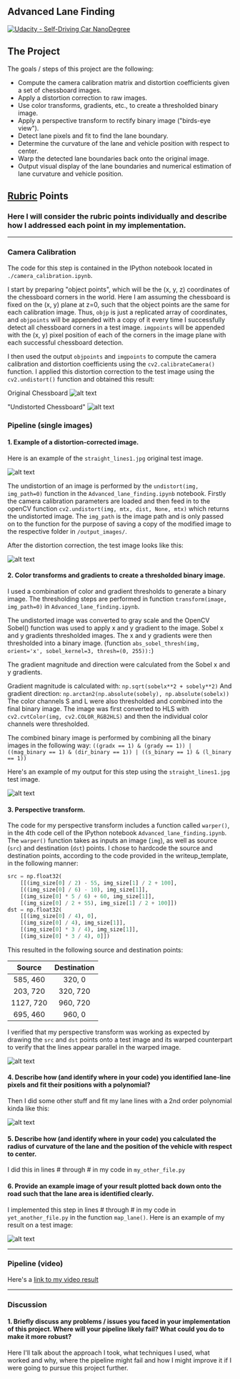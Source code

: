 ## Advanced Lane Finding
[![Udacity - Self-Driving Car NanoDegree](https://s3.amazonaws.com/udacity-sdc/github/shield-carnd.svg)](http://www.udacity.com/drive)

[//]: # (Image References)

[image1]: ./camera_cal/calibration1.jpg "Original chessboard image"
[image2]: ./camera_chess_undist/chess_undist_calibration1.jpg "Undistorted chessboard image"
[image3]: ./test_images/straight_lines1.jpg "Test image"
[image4]: ./output_images/undistorted/straight_lines1.jpg "Undistorted test image"
[image5]: ./output_images/color_gradient_transformed/straight_lines1_combined_binary.jpg "Color and gradient transformed image"
[image6]: ./output_images/warped/_original_straight_lines1.jpg "Warped image test"
[image7]: ./output_images/fitted_poly/straight_lines1.jpg "Fitted poly"
[image8]: ./output_images/out_image/straight_lines1.jpg "Radious"
[video1]: ./output_videos/project_video.mp4 "Project video"

The Project
---

The goals / steps of this project are the following:

* Compute the camera calibration matrix and distortion coefficients given a set of chessboard images.
* Apply a distortion correction to raw images.
* Use color transforms, gradients, etc., to create a thresholded binary image.
* Apply a perspective transform to rectify binary image ("birds-eye view").
* Detect lane pixels and fit to find the lane boundary.
* Determine the curvature of the lane and vehicle position with respect to center.
* Warp the detected lane boundaries back onto the original image.
* Output visual display of the lane boundaries and numerical estimation of lane curvature and vehicle position.

## [Rubric](https://review.udacity.com/#!/rubrics/571/view) Points

### Here I will consider the rubric points individually and describe how I addressed each point in my implementation.  

---

### Camera Calibration

The code for this step is contained in the IPython notebook located in `./camera_calibration.ipynb`.

I start by preparing "object points", which will be the (x, y, z) coordinates of the chessboard corners in the world. Here I am assuming the chessboard is fixed on the (x, y) plane at z=0, such that the object points are the same for each calibration image.  Thus, `objp` is just a replicated array of coordinates, and `objpoints` will be appended with a copy of it every time I successfully detect all chessboard corners in a test image.  `imgpoints` will be appended with the (x, y) pixel position of each of the corners in the image plane with each successful chessboard detection.  

I then used the output `objpoints` and `imgpoints` to compute the camera calibration and distortion coefficients using the `cv2.calibrateCamera()` function.  I applied this distortion correction to the test image using the `cv2.undistort()` function and obtained this result: 

Original Chessboard
![alt text][image1]

"Undistorted Chessboard"
![alt text][image2]

### Pipeline (single images)

#### 1. Example of a distortion-corrected image.

Here is an example of the `straight_lines1.jpg` original test image.

![alt text][image3]

The undistortion of an image is performed by the `undistort(img, img_path=0)` function in the `Advanced_lane_finding.ipynb` notebook.
Firstly the camera calibration parameters are loaded and then feed in to the openCV function `cv2.undistort(img, mtx, dist, None, mtx)` which returns the undistorted image.
The `img_path` is the image path and is only passed on to the function for the purpose of saving a copy of the modified image to the respective folder in `/output_images/`.

After the distortion correction, the test image looks like this:

![alt text][image4]

#### 2. Color transforms and gradients to create a thresholded binary image.
I used a combination of color and gradient thresholds to generate a binary image.
The thresholding steps are performed in function `transform(image, img_path=0)` in `Advanced_lane_finding.ipynb`.

The undistorted image was converted to gray scale and the OpenCV Sobel() function was used to apply x and y gradient to the image.
Sobel x and y gradients thresholded images. The x and y gradients were then thresholded into a binary image. (function `abs_sobel_thresh(img, orient='x', sobel_kernel=3, thresh=(0, 255)):`)

The gradient magnitude and direction were calculated from the Sobel x and y gradients. 

Gradient magnitude is calculated with: `np.sqrt(sobelx**2 + sobely**2)`
And gradient direction: `np.arctan2(np.absolute(sobely), np.absolute(sobelx))`
​
The color channels S and L were also thresholded and combined into the final binary image.
The image was first converted to HLS with `cv2.cvtColor(img, cv2.COLOR_RGB2HLS)` and then the individual color channels were thresholded.

The combined binary image is performed by combining all the binary images in the following way:
`((gradx == 1) & (grady == 1)) | ((mag_binary == 1) & (dir_binary == 1)) | ((s_binary == 1) & (l_binary == 1))`

Here's an example of my output for this step using the `straight_lines1.jpg` test image.

![alt text][image5]

#### 3. Perspective transform.

The code for my perspective transform includes a function called `warper()`,  in the 4th code cell of the IPython notebook `Advanced_lane_finding.ipynb`.  The `warper()` function takes as inputs an image (`img`), as well as source (`src`) and destination (`dst`) points. 
I chose to hardcode the source and destination points, according to the code provided in the writeup_template, in the following manner:

```python
src = np.float32(
    [[(img_size[0] / 2) - 55, img_size[1] / 2 + 100],
    [((img_size[0] / 6) - 10), img_size[1]],
    [(img_size[0] * 5 / 6) + 60, img_size[1]],
    [(img_size[0] / 2 + 55), img_size[1] / 2 + 100]])
dst = np.float32(
    [[(img_size[0] / 4), 0],
    [(img_size[0] / 4), img_size[1]],
    [(img_size[0] * 3 / 4), img_size[1]],
    [(img_size[0] * 3 / 4), 0]])
```

This resulted in the following source and destination points:

| Source        | Destination   | 
|:-------------:|:-------------:| 
| 585, 460      | 320, 0        | 
| 203, 720      | 320, 720      |
| 1127, 720     | 960, 720      |
| 695, 460      | 960, 0        |

I verified that my perspective transform was working as expected by drawing the `src` and `dst` points onto a test image and its warped counterpart to verify that the lines appear parallel in the warped image.

![alt text][image6]


#### 4. Describe how (and identify where in your code) you identified lane-line pixels and fit their positions with a polynomial?

Then I did some other stuff and fit my lane lines with a 2nd order polynomial kinda like this:

![alt text][image7]

#### 5. Describe how (and identify where in your code) you calculated the radius of curvature of the lane and the position of the vehicle with respect to center.

I did this in lines # through # in my code in `my_other_file.py`

#### 6. Provide an example image of your result plotted back down onto the road such that the lane area is identified clearly.

I implemented this step in lines # through # in my code in `yet_another_file.py` in the function `map_lane()`.  Here is an example of my result on a test image:

![alt text][image8]

---

### Pipeline (video)

Here's a [link to my video result](./project_video.mp4)

---

### Discussion

#### 1. Briefly discuss any problems / issues you faced in your implementation of this project.  Where will your pipeline likely fail?  What could you do to make it more robust?

Here I'll talk about the approach I took, what techniques I used, what worked and why, where the pipeline might fail and how I might improve it if I were going to pursue this project further.  

